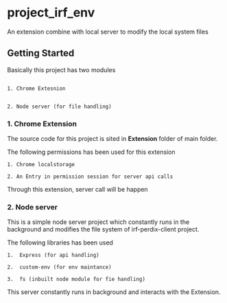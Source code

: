 # project_irf_env

An extension combine with local server to modify the local system files

## Getting Started

Basically this project has two modules 

```

1. Chrome Extesnion

```

```

2. Node server (for file handling)

```

### 1. Chrome  Extension

The source code for this project is sited in **Extension** folder of main folder.

The following permissions has been used for this extension

```
1. Chrome localstorage
```
```
2. An Entry in permission session for server api calls
```
Through this extension, server call will be happen
### 2. Node server

This is a simple node server project which constantly runs in the background and modifies the file system of irf-perdix-client project.

The following libraries has been used

```
1.  Express (for api handling)
```
```
2.  custom-env (for env maintance)
```
```
3.  fs (inbuilt node module for fie handling)
```
This server constantly runs in background and interacts with the Extension.
